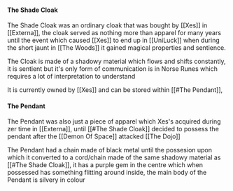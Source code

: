 #### The Shade Cloak
The Shade Cloak was an ordinary cloak that was bought by [[Xes]] in [[Externa]], the cloak served as nothing more than apparel for many years until the event which caused [[Xes]] to end up in [[UniLuck]] when during the short jaunt in [[The Woods]] it gained magical properties and sentience.

The Cloak is made of a shadowy material which flows and shifts constantly, it is sentient but it's only form of communication is in Norse Runes which requires a lot of interpretation to understand

It is currently owned by [[Xes]] and can be stored within [[#The Pendant]],


#### The Pendant
The Pendant was also just a piece of apparel which Xes's acquired during zer time in [[Externa]], until [[#The Shade Cloak]] decided to possess the pendant after the [[Demon Of Space]] attacked [[The Dojo]] 

The Pendant had a chain made of black metal until the possesion upon which it converted to a cord/chain made of the same shadowy material as [[#The Shade Cloak]], it has a purple gem in the centre which when possessed has something flitting around inside, the main body of the Pendant is silvery in colour


